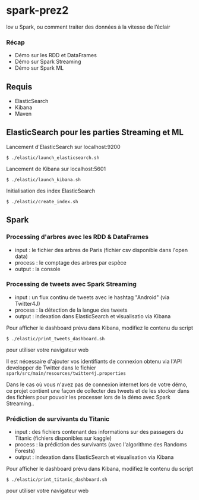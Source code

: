 # spark-prez2
lov u
Spark, ou comment traiter des données à la vitesse de l’éclair

### Récap

- Démo sur les RDD et DataFrames
- Démo sur Spark Streaming
- Démo sur Spark ML

## Requis

- ElasticSearch
- Kibana
- Maven

## ElasticSearch pour les parties Streaming et ML

Lancement d'ElasticSearch sur localhost:9200
```
$ ./elastic/launch_elasticsearch.sh
```

Lancement de Kibana sur localhost:5601
```
$ ./elastic/launch_kibana.sh
```

Initialisation des index ElasticSearch
```
$ ./elastic/create_index.sh
```

## Spark

### Processing d'arbres avec les RDD & DataFrames

- input : le fichier des arbres de Paris (fichier csv disponible dans l'open data)
- process : le comptage des arbres par espèce
- output : la console

### Processing de tweets avec Spark Streaming

- input : un flux continu de tweets avec le hashtag "Android" (via Twitter4J)
- process : la détection de la langue des tweets
- output : indexation dans ElasticSearch et visualisatio via Kibana

Pour afficher le dashboard prévu dans Kibana, modifiez le contenu du script
```
$ ./elastic/print_tweets_dashboard.sh
```
pour utiliser votre navigateur web

Il est nécessaire d'ajouter vos identifiants de connexion obtenu via l'API developper de Twitter dans le fichier ```spark/src/main/resources/twitter4j.properties```

Dans le cas où vous n'avez pas de connexion internet lors de votre démo, ce projet contient une façon de collecter des tweets et de les stocker dans des fichiers pour pouvoir les processer lors de la démo avec Spark Streaming..

### Prédiction de survivants du Titanic

- input : des fichiers contenant des informations sur des passagers du Titanic (fichiers disponibles sur kaggle)
- process : la prédiction des survivants (avec l'algorithme des Randoms Forests)
- output : indexation dans ElasticSearch et visualisation via Kibana

Pour afficher le dashboard prévu dans Kibana, modifiez le contenu du script
```
$ ./elastic/print_titanic_dashboard.sh
```
pour utiliser votre navigateur web
